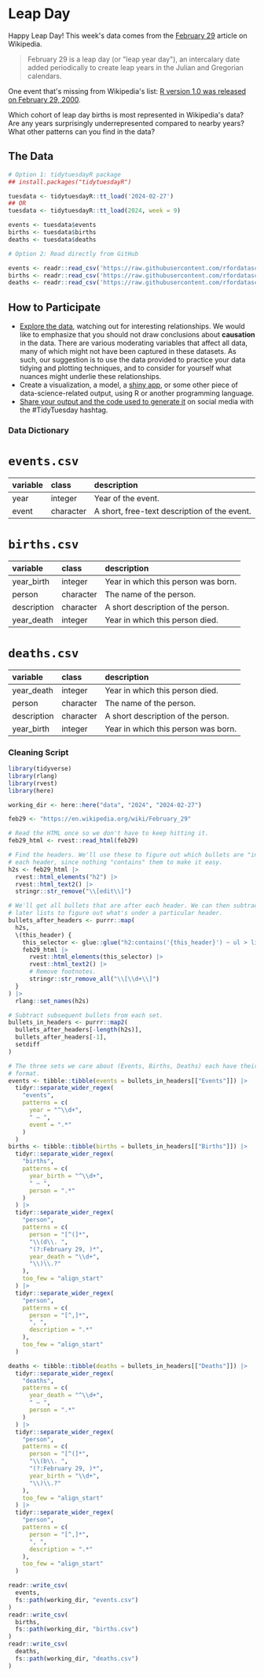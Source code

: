 # Leap Day

Happy Leap Day! This week's data comes from the [February 29](https://en.wikipedia.org/wiki/February_29) article on Wikipedia.

> February 29 is a leap day (or "leap year day"), an intercalary date added periodically to create leap years in the Julian and Gregorian calendars.

One event that's missing from Wikipedia's list: [R version 1.0 was released on February 29, 2000](https://en.wikipedia.org/wiki/R_(programming_language)#History).

Which cohort of leap day births is most represented in Wikipedia's data? Are any years surprisingly underrepresented compared to nearby years? What other patterns can you find in the data?

## The Data

```r
# Option 1: tidytuesdayR package 
## install.packages("tidytuesdayR")

tuesdata <- tidytuesdayR::tt_load('2024-02-27')
## OR
tuesdata <- tidytuesdayR::tt_load(2024, week = 9)

events <- tuesdata$events
births <- tuesdata$births
deaths <- tuesdata$deaths

# Option 2: Read directly from GitHub

events <- readr::read_csv('https://raw.githubusercontent.com/rfordatascience/tidytuesday/main/data/2024/2024-02-27/events.csv')
births <- readr::read_csv('https://raw.githubusercontent.com/rfordatascience/tidytuesday/main/data/2024/2024-02-27/births.csv')
deaths <- readr::read_csv('https://raw.githubusercontent.com/rfordatascience/tidytuesday/main/data/2024/2024-02-27/deaths.csv')
```

## How to Participate

- [Explore the data](https://r4ds.hadley.nz/), watching out for interesting relationships. We would like to emphasize that you should not draw conclusions about **causation** in the data. There are various moderating variables that affect all data, many of which might not have been captured in these datasets. As such, our suggestion is to use the data provided to practice your data tidying and plotting techniques, and to consider for yourself what nuances might underlie these relationships.
- Create a visualization, a model, a [shiny app](https://shiny.posit.co/), or some other piece of data-science-related output, using R or another programming language.
- [Share your output and the code used to generate it](../../../sharing.md) on social media with the #TidyTuesday hashtag.

### Data Dictionary

# `events.csv`

|variable |class     |description |
|:--------|:---------|:-----------|
|year     |integer   |Year of the event. |
|event    |character |A short, free-text description of the event. |

# `births.csv`

|variable    |class     |description |
|:-----------|:---------|:-----------|
|year_birth  |integer   |Year in which this person was born. |
|person      |character |The name of the person. |
|description |character |A short description of the person. |
|year_death  |integer   |Year in which this person died. |

# `deaths.csv`

|variable    |class     |description |
|:-----------|:---------|:-----------|
|year_death  |integer   |Year in which this person died. |
|person      |character |The name of the person. |
|description |character |A short description of the person. |
|year_birth  |integer   |Year in which this person was born. |

### Cleaning Script

``` r
library(tidyverse)
library(rlang)
library(rvest)
library(here)

working_dir <- here::here("data", "2024", "2024-02-27")

feb29 <- "https://en.wikipedia.org/wiki/February_29"

# Read the HTML once so we don't have to keep hitting it.
feb29_html <- rvest::read_html(feb29)

# Find the headers. We'll use these to figure out which bullets are "inside"
# each header, since nothing "contains" them to make it easy.
h2s <- feb29_html |> 
  rvest::html_elements("h2") |> 
  rvest::html_text2() |> 
  stringr::str_remove("\\[edit\\]")

# We'll get all bullets that are after each header. We can then subtract out
# later lists to figure out what's under a particular header.
bullets_after_headers <- purrr::map(
  h2s,
  \(this_header) {
    this_selector <- glue::glue("h2:contains('{this_header}') ~ ul > li")
    feb29_html |> 
      rvest::html_elements(this_selector) |> 
      rvest::html_text2() |> 
      # Remove footnotes.
      stringr::str_remove_all("\\[\\d+\\]")
  }
) |> 
  rlang::set_names(h2s)

# Subtract subsequent bullets from each set.
bullets_in_headers <- purrr::map2(
  bullets_after_headers[-length(h2s)],
  bullets_after_headers[-1],
  setdiff
)

# The three sets we care about (Events, Births, Deaths) each have their own
# format.
events <- tibble::tibble(events = bullets_in_headers[["Events"]]) |> 
  tidyr::separate_wider_regex(
    "events",
    patterns = c(
      year = "^\\d+",
      " – ",
      event = ".*"
    )
  )
births <- tibble::tibble(births = bullets_in_headers[["Births"]]) |> 
  tidyr::separate_wider_regex(
    "births",
    patterns = c(
      year_birth = "^\\d+",
      " – ",
      person = ".*"
    )
  ) |> 
  tidyr::separate_wider_regex(
    "person",
    patterns = c(
      person = "[^(]*",
      "\\(d\\. ",
      "(?:February 29, )*",
      year_death = "\\d+",
      "\\)\\.?"
    ),
    too_few = "align_start"
  ) |> 
  tidyr::separate_wider_regex(
    "person",
    patterns = c(
      person = "[^,]*",
      ", ",
      description = ".*"
    ),
    too_few = "align_start"
  )

deaths <- tibble::tibble(deaths = bullets_in_headers[["Deaths"]]) |> 
  tidyr::separate_wider_regex(
    "deaths",
    patterns = c(
      year_death = "^\\d+",
      " – ",
      person = ".*"
    )
  ) |> 
  tidyr::separate_wider_regex(
    "person",
    patterns = c(
      person = "[^(]*",
      "\\(b\\. ",
      "(?:February 29, )*",
      year_birth = "\\d+",
      "\\)\\.?"
    ),
    too_few = "align_start"
  ) |> 
  tidyr::separate_wider_regex(
    "person",
    patterns = c(
      person = "[^,]*",
      ", ",
      description = ".*"
    ),
    too_few = "align_start"
  )

readr::write_csv(
  events,
  fs::path(working_dir, "events.csv")
)
readr::write_csv(
  births,
  fs::path(working_dir, "births.csv")
)
readr::write_csv(
  deaths,
  fs::path(working_dir, "deaths.csv")
)
```
